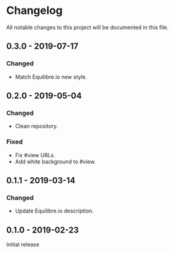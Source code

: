 # Changelog

All notable changes to this project will be documented in this file.

## 0.3.0 - 2019-07-17

### Changed

- Match Equilibre.io new style.

## 0.2.0 - 2019-05-04

### Changed

- Clean repository.

### Fixed

- Fix #view URLs.
- Add white background to #view.

## 0.1.1 - 2019-03-14

### Changed

- Update Equilibre.io description.

## 0.1.0 - 2019-02-23

Initial release
